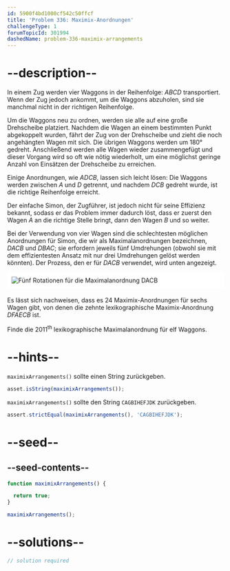 ```yaml
---
id: 5900f4bd1000cf542c50ffcf
title: 'Problem 336: Maximix-Anordnungen'
challengeType: 1
forumTopicId: 301994
dashedName: problem-336-maximix-arrangements
---
```


# --description--

In einem Zug werden vier Waggons in der Reihenfolge: $ABCD$ transportiert. Wenn der Zug jedoch ankommt, um die Waggons abzuholen, sind sie manchmal nicht in der richtigen Reihenfolge.

Um die Waggons neu zu ordnen, werden sie alle auf eine große Drehscheibe platziert. Nachdem die Wagen an einem bestimmten Punkt abgekoppelt wurden, fährt der Zug von der Drehscheibe und zieht die noch angehängten Wagen mit sich. Die übrigen Waggons werden um 180° gedreht. Anschließend werden alle Wagen wieder zusammengefügt und dieser Vorgang wird so oft wie nötig wiederholt, um eine möglichst geringe Anzahl von Einsätzen der Drehscheibe zu erreichen.

Einige Anordnungen, wie $ADCB$, lassen sich leicht lösen: Die Waggons werden zwischen $A$ und $D$ getrennt, und nachdem $DCB$ gedreht wurde, ist die richtige Reihenfolge erreicht.

Der einfache Simon, der Zugführer, ist jedoch nicht für seine Effizienz bekannt, sodass er das Problem immer dadurch löst, dass er zuerst den Wagen $A$ an die richtige Stelle bringt, dann den Wagen $B$ und so weiter.

Bei der Verwendung von vier Wagen sind die schlechtesten möglichen Anordnungen für Simon, die wir als Maximalanordnungen bezeichnen, $DACB$ und $DBAC$; sie erfordern jeweils fünf Umdrehungen (obwohl sie mit dem effizientesten Ansatz mit nur drei Umdrehungen gelöst werden könnten). Der Prozess, den er für $DACB$ verwendet, wird unten angezeigt.

<img alt="Fünf Rotationen für die Maximalanordnung DACB" src="https://cdn.freecodecamp.org/curriculum/project-euler/maximix-arrangements.gif" style="background-color: white; padding: 10px; display: block; margin-right: auto; margin-left: auto; margin-bottom: 1.2rem;" />

Es lässt sich nachweisen, dass es 24 Maximix-Anordnungen für sechs Wagen gibt, von denen die zehnte lexikographische Maximix-Anordnung $DFAECB$ ist.

Finde die ${2011}^{\text{th}}$ lexikographische Maximalanordnung für elf Waggons.

# --hints--

`maximixArrangements()` sollte einen String zurückgeben.

```js
asset.isString(maximixArrangements());
```

`maximixArrangements()` sollte den String `CAGBIHEFJDK` zurückgeben.

```js
assert.strictEqual(maximixArrangements(), 'CAGBIHEFJDK');
```

# --seed--

## --seed-contents--

```js
function maximixArrangements() {

  return true;
}

maximixArrangements();
```

# --solutions--

```js
// solution required
```
